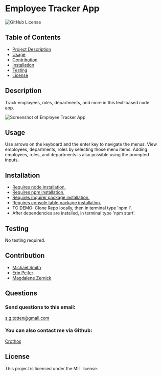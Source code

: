 # Employee Tracker App
<img src="https://img.shields.io/badge/license-MIT-blue.svg" alt="GitHub License">

## Table of Contents

* [Project Description](#description)
* [Usage](#usage)
* [Contribution](#contribution)
* [Installation](#installation)
* [Testing](#testing)
* [License](#license)

## Description
Track employees, roles, departments, and more in this text-based node app.

![Screenshot of Employee Tracker App](https://cdn.discordapp.com/attachments/612981552246292500/1071494143420936252/screenshot.png)

## Usage
Use arrows on the keyboard and the enter key to navigate the menus. View employees, departments, roles by selecting those menu items. Adding employees, roles, and departments is also possible using the prompted inputs.

## Installation
- [Requires node installation.](https://nodejs.org/en/download/)
- [Requires npm installation.](https://docs.npmjs.com/cli/v9/commands/npm-install)
- [Requires inquirer package installation.](https://www.npmjs.com/package/inquirer)
- [Requires console table package installation.](https://www.npmjs.com/package/console.table)
- TO DEMO: Clone Repo locally, then in terminal type 'npm i'.
- After dependencies are installed, in terminal type 'npm start'.

## Testing
No testing required.

## Contribution
- [Michael Smith](https://github.com/AustinBQ02)
- [Erin Peifer](https://github.com/Airen22)
- [Magdalene Zernick](https://github.com/MZernick)
## Questions
### Send questions to this email:
[s.g.totten@gmail.com](mailto:s.g.totten@gmail.com)
### You can also contact me via Github:
[Crothos](https://github.com/crothos)

## License
This project is licensed under the MIT license.

